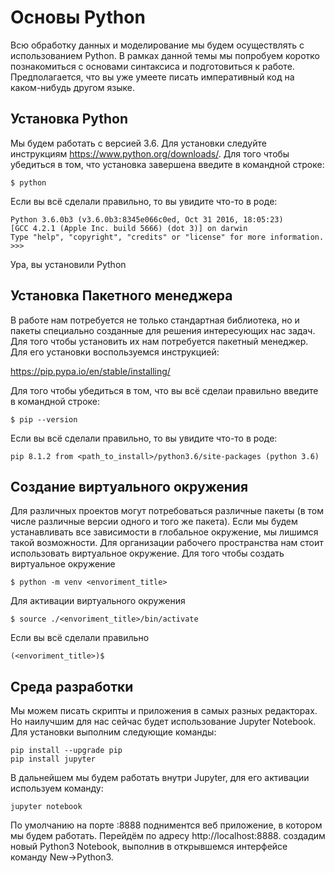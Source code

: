 # Основы Python

Всю обработку данных и моделирование мы будем осуществлять с использованием Python. В рамках данной темы мы попробуем коротко познакомиться с основами синтаксиса и подготовиться к работе. Предполагается, что вы уже умеете писать императивный код на каком-нибудь другом языке.

## Установка Python
Мы будем работать с версией 3.6. Для установки следуйте инструкциям https://www.python.org/downloads/. Для того чтобы убедиться в том, что установка завершена введите в командной строке:

`$ python`

Если вы всё сделали правильно, то вы увидите что-то в роде:

```
Python 3.6.0b3 (v3.6.0b3:8345e066c0ed, Oct 31 2016, 18:05:23) 
[GCC 4.2.1 (Apple Inc. build 5666) (dot 3)] on darwin
Type "help", "copyright", "credits" or "license" for more information.
>>>
```

Ура, вы установили Python

## Установка Пакетного менеджера
В работе нам потребуется не только стандартная библиотека, но и пакеты специально созданные для решения интересующих нас задач. Для того чтобы установить их нам потребуется пакетный менеджер. Для его установки воспользуемся инструкцией:

https://pip.pypa.io/en/stable/installing/

Для того чтобы убедиться в том, что вы всё сделаи правильно введите в командной строке:

`$ pip --version`

Если вы всё сделали правильно, то вы увидите что-то в роде:

```pip 8.1.2 from <path_to_install>/python3.6/site-packages (python 3.6)```


## Создание виртуального окружения
Для различных проектов могут потребоваться различные пакеты (в том числе различные версии одного и того же пакета).
Если мы будем устанавливать все зависимости в глобальное окружение, мы лишимся такой возможности.
Для организации рабочего пространства нам стоит использовать виртуальное окружение.
Для того чтобы создать виртуальное окружение
```
$ python -m venv <envoriment_title>
```

Для активации виртуального окружения
```
$ source ./<envoriment_title>/bin/activate
```

Если вы всё сделали правильно
```
(<envoriment_title>)$
```

## Среда разработки
Мы можем писать скрипты и приложения в самых разных редакторах. Но наилучшим для нас сейчас будет использование Jupyter Notebook.
Для установки выполним следующие команды:

```
pip install --upgrade pip
pip install jupyter
```

В дальнейшем мы будем работать внутри Jupyter, для его активации используем команду:

```
jupyter notebook
```
По умолчанию на порте :8888 подниментся веб приложение, в котором мы будем работать. Перейдём по адресу http://localhost:8888.
создадим новый Python3 Notebook, выполнив в открывшемся интерфейсе команду New->Python3.